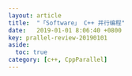 ```yaml
---
layout: article
title:  "「Software」 C++ 并行编程"
date:   2019-01-01 8:06:40 +0800
key: prallel-review-20190101
aside:
  toc: true
category: [c++, CppParallel]
---
```


